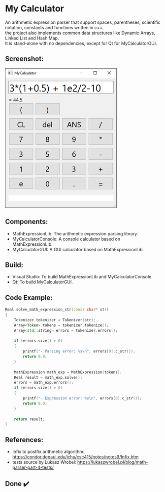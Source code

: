 # My Calculator
An arithmetic expression parser that support spaces, parentheses, 
scientific notation, constants and functions written in c++.\
the project also implements common data structures like Dynamic Arrays, Linked List and Hash Map.\
It is stand-alone with no dependencies, except for Qt for MyCalculatorGUI.

## Screenshot:
![Screenshot of the GUI](screenshots/gui_screenshot.png)

## Components:
* MathExpressionLib: The arithmetic expression parsing library.
* MyCalculatorConsole: A console calculator based on MathExpressionLib.
* MyCalculatorGUI: A GUI calculator based on MathExpressionLib.

## Build:
* Visual Studio: To build MathExpressionLib and MyCalculatorConsole.
* Qt: To build MyCalculatorGUI.

## Code Example:
```Cpp
Real solve_math_expression_str(const char* str)
{
	Tokenizer tokenizer = Tokenizer(str);
	Array<Token> tokens = tokenizer.tokenize();
	Array<std::string> errors = tokenizer.errors();

	if (errors.size() > 0)
	{
		printf("- Parsing error: %s\n", errors[0].c_str());
		return 0.0;
	}

	MathExpression math_exp = MathExpression(tokens);
	Real result = math_exp.solve();
	errors = math_exp.errors();
	if (errors.size() > 0)
	{
		printf("- Expression error: %s\n", errors[0].c_str());
		return 0.0;
	}

	return result;
}
```

## References:
* Infix to postfix arithmetic algorithm: https://condor.depaul.edu/ichu/csc415/notes/notes9/Infix.htm
* tests source by Lukasz Wrobel: https://lukaszwrobel.pl/blog/math-parser-part-4-tests/

## Done ✔️

